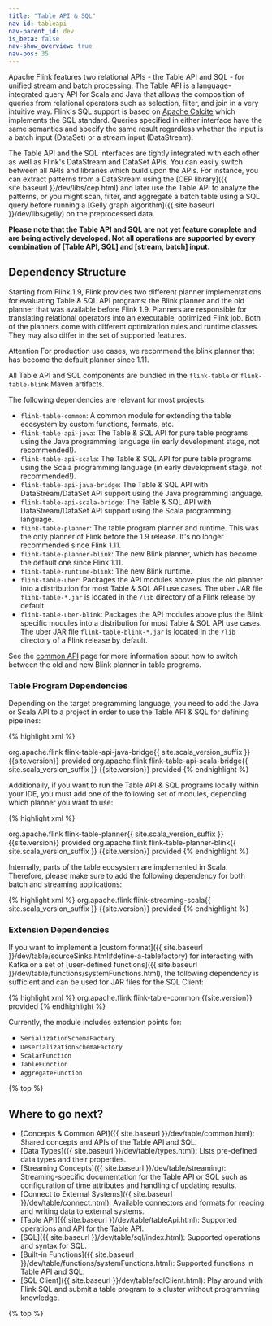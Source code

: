 ```yaml
---
title: "Table API & SQL"
nav-id: tableapi
nav-parent_id: dev
is_beta: false
nav-show_overview: true
nav-pos: 35
---
```

<!--
Licensed to the Apache Software Foundation (ASF) under one
or more contributor license agreements.  See the NOTICE file
distributed with this work for additional information
regarding copyright ownership.  The ASF licenses this file
to you under the Apache License, Version 2.0 (the
"License"); you may not use this file except in compliance
with the License.  You may obtain a copy of the License at

  http://www.apache.org/licenses/LICENSE-2.0

Unless required by applicable law or agreed to in writing,
software distributed under the License is distributed on an
"AS IS" BASIS, WITHOUT WARRANTIES OR CONDITIONS OF ANY
KIND, either express or implied.  See the License for the
specific language governing permissions and limitations
under the License.
-->

Apache Flink features two relational APIs - the Table API and SQL - for unified stream and batch processing. The Table API is a language-integrated query API for Scala and Java that allows the composition of queries from relational operators such as selection, filter, and join in a very intuitive way. Flink's SQL support is based on [Apache Calcite](https://calcite.apache.org) which implements the SQL standard. Queries specified in either interface have the same semantics and specify the same result regardless whether the input is a batch input (DataSet) or a stream input (DataStream).

The Table API and the SQL interfaces are tightly integrated with each other as well as Flink's DataStream and DataSet APIs. You can easily switch between all APIs and libraries which build upon the APIs. For instance, you can extract patterns from a DataStream using the [CEP library]({{ site.baseurl }}/dev/libs/cep.html) and later use the Table API to analyze the patterns, or you might scan, filter, and aggregate a batch table using a SQL query before running a [Gelly graph algorithm]({{ site.baseurl }}/dev/libs/gelly) on the preprocessed data.

**Please note that the Table API and SQL are not yet feature complete and are being actively developed. Not all operations are supported by every combination of \[Table API, SQL\] and \[stream, batch\] input.**

Dependency Structure
--------------------

Starting from Flink 1.9, Flink provides two different planner implementations for evaluating Table & SQL API programs: the Blink planner and the old planner that was available before Flink 1.9. Planners are responsible for
translating relational operators into an executable, optimized Flink job. Both of the planners come with different optimization rules and runtime classes.
They may also differ in the set of supported features.

<span class="label label-danger">Attention</span> For production use cases, we recommend the blink planner that has become the default planner since 1.11.

All Table API and SQL components are bundled in the `flink-table` or `flink-table-blink` Maven artifacts.

The following dependencies are relevant for most projects:

* `flink-table-common`: A common module for extending the table ecosystem by custom functions, formats, etc.
* `flink-table-api-java`: The Table & SQL API for pure table programs using the Java programming language (in early development stage, not recommended!).
* `flink-table-api-scala`: The Table & SQL API for pure table programs using the Scala programming language (in early development stage, not recommended!).
* `flink-table-api-java-bridge`: The Table & SQL API with DataStream/DataSet API support using the Java programming language.
* `flink-table-api-scala-bridge`: The Table & SQL API with DataStream/DataSet API support using the Scala programming language.
* `flink-table-planner`: The table program planner and runtime. This was the only planner of Flink before the 1.9 release. It's no longer recommended since Flink 1.11.
* `flink-table-planner-blink`: The new Blink planner, which has become the default one since Flink 1.11.
* `flink-table-runtime-blink`: The new Blink runtime.
* `flink-table-uber`: Packages the API modules above plus the old planner into a distribution for most Table & SQL API use cases. The uber JAR file `flink-table-*.jar` is located in the `/lib` directory of a Flink release by default.
* `flink-table-uber-blink`: Packages the API modules above plus the Blink specific modules into a distribution for most Table & SQL API use cases. The uber JAR file `flink-table-blink-*.jar` is located in the `/lib` directory of a Flink release by default.

See the [common API](common.html) page for more information about how to switch between the old and new Blink planner in table programs.

### Table Program Dependencies

Depending on the target programming language, you need to add the Java or Scala API to a project in order to use the Table API & SQL for defining pipelines:

{% highlight xml %}
<!-- Either... -->
<dependency>
  <groupId>org.apache.flink</groupId>
  <artifactId>flink-table-api-java-bridge{{ site.scala_version_suffix }}</artifactId>
  <version>{{site.version}}</version>
  <scope>provided</scope>
</dependency>
<!-- or... -->
<dependency>
  <groupId>org.apache.flink</groupId>
  <artifactId>flink-table-api-scala-bridge{{ site.scala_version_suffix }}</artifactId>
  <version>{{site.version}}</version>
  <scope>provided</scope>
</dependency>
{% endhighlight %}

Additionally, if you want to run the Table API & SQL programs locally within your IDE, you must add one of the
following set of modules, depending which planner you want to use:

{% highlight xml %}
<!-- Either... (for the old planner that was available before Flink 1.9) -->
<dependency>
  <groupId>org.apache.flink</groupId>
  <artifactId>flink-table-planner{{ site.scala_version_suffix }}</artifactId>
  <version>{{site.version}}</version>
  <scope>provided</scope>
</dependency>
<!-- or.. (for the new Blink planner) -->
<dependency>
  <groupId>org.apache.flink</groupId>
  <artifactId>flink-table-planner-blink{{ site.scala_version_suffix }}</artifactId>
  <version>{{site.version}}</version>
  <scope>provided</scope>
</dependency>
{% endhighlight %}

Internally, parts of the table ecosystem are implemented in Scala. Therefore, please make sure to add the following dependency for both batch and streaming applications:

{% highlight xml %}
<dependency>
  <groupId>org.apache.flink</groupId>
  <artifactId>flink-streaming-scala{{ site.scala_version_suffix }}</artifactId>
  <version>{{site.version}}</version>
  <scope>provided</scope>
</dependency>
{% endhighlight %}

### Extension Dependencies

If you want to implement a [custom format]({{ site.baseurl }}/dev/table/sourceSinks.html#define-a-tablefactory) for interacting with Kafka or a set of [user-defined functions]({{ site.baseurl }}/dev/table/functions/systemFunctions.html), the following dependency is sufficient and can be used for JAR files for the SQL Client:

{% highlight xml %}
<dependency>
  <groupId>org.apache.flink</groupId>
  <artifactId>flink-table-common</artifactId>
  <version>{{site.version}}</version>
  <scope>provided</scope>
</dependency>
{% endhighlight %}

Currently, the module includes extension points for:
- `SerializationSchemaFactory`
- `DeserializationSchemaFactory`
- `ScalarFunction`
- `TableFunction`
- `AggregateFunction`

{% top %}

Where to go next?
-----------------

* [Concepts & Common API]({{ site.baseurl }}/dev/table/common.html): Shared concepts and APIs of the Table API and SQL.
* [Data Types]({{ site.baseurl }}/dev/table/types.html): Lists pre-defined data types and their properties.
* [Streaming Concepts]({{ site.baseurl }}/dev/table/streaming): Streaming-specific documentation for the Table API or SQL such as configuration of time attributes and handling of updating results.
* [Connect to External Systems]({{ site.baseurl }}/dev/table/connect.html): Available connectors and formats for reading and writing data to external systems.
* [Table API]({{ site.baseurl }}/dev/table/tableApi.html): Supported operations and API for the Table API.
* [SQL]({{ site.baseurl }}/dev/table/sql/index.html): Supported operations and syntax for SQL.
* [Built-in Functions]({{ site.baseurl }}/dev/table/functions/systemFunctions.html): Supported functions in Table API and SQL.
* [SQL Client]({{ site.baseurl }}/dev/table/sqlClient.html): Play around with Flink SQL and submit a table program to a cluster without programming knowledge.

{% top %}
